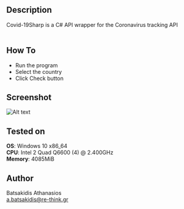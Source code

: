 ## Description ##

Covid-19Sharp is a C# API wrapper for the Coronavirus tracking API<br>
<br>

## How To ##

* Run the program
* Select the country
* Click Check button

## Screenshot

![Alt text](/Screenshots/screen.jpg?raw=true "CovidSharp")

## Tested on ##

**OS**: Windows 10 x86_64 <br>
**CPU**: Intel 2 Quad Q6600 (4) @ 2.400GHz <br>
**Memory**: 4085MiB <br>

## Author ##

Batsakidis Athanasios<br>
a.batsakidis@re-think.gr